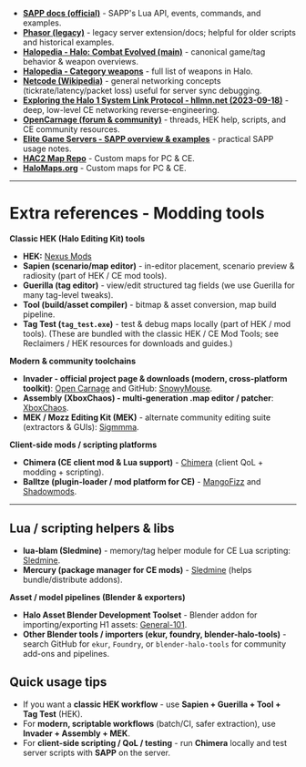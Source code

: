 * **[SAPP docs (official)](https://halo-sapp.readthedocs.io/en/latest/scripting/index.html)** - SAPP's Lua API, events, commands, and examples.
* **[Phasor (legacy)](https://phasor.halonet.net/)** - legacy server extension/docs; helpful for older scripts and historical examples.
* **[Halopedia - Halo: Combat Evolved (main)](https://www.halopedia.org/Halo:_Combat_Evolved)** - canonical game/tag behavior & weapon overviews.
* **[Halopedia - Category weapons](https://www.halopedia.org/Halo:_Combat_Evolved#Weapons)** - full list of weapons in Halo.
* **[Netcode (Wikipedia)](https://en.wikipedia.org/wiki/Netcode)** - general networking concepts (tickrate/latency/packet loss) useful for server sync debugging.
* **[Exploring the Halo 1 System Link Protocol - hllmn.net (2023-09-18)](https://hllmn.net/blog/2023-09-18_h1x-net/)** - deep, low-level CE networking reverse-engineering.
* **[OpenCarnage (forum & community)](https://opencarnage.net/)** - threads, HEK help, scripts, and CE community resources.
* **[Elite Game Servers - SAPP overview & examples](https://www.elitegameservers.net/sapp/)** - practical SAPP usage notes.
* **[HAC2 Map Repo](https://maps.halonet.net/)** - Custom maps for PC & CE.
* **[HaloMaps.org](https://www.halomaps.org/hce/)** - Custom maps for PC & CE.

---

# Extra references - Modding tools

**Classic HEK (Halo Editing Kit) tools**

* **HEK:** [Nexus Mods](https://www.nexusmods.com/halo/mods/6)
* **Sapien (scenario/map editor)** - in-editor placement, scenario preview & radiosity (part of HEK / CE mod tools).
* **Guerilla (tag editor)** - view/edit structured tag fields (we use Guerilla for many tag-level tweaks).
* **Tool (build/asset compiler)** - bitmap & asset conversion, map build pipeline.
* **Tag Test (`tag_test.exe`)** - test & debug maps locally (part of HEK / mod tools).
  (These are bundled with the classic HEK / CE Mod Tools; see Reclaimers / HEK resources for downloads and guides.)

**Modern & community toolchains**

* **Invader - official project page & downloads (modern, cross-platform toolkit)**: [Open Carnage](https://invader.opencarnage.net/) and GitHub: [SnowyMouse](https://github.com/SnowyMouse/invader).
* **Assembly (XboxChaos) - multi-generation .map editor / patcher**: [XboxChaos](https://github.com/XboxChaos/Assembly).
* **MEK / Mozz Editing Kit (MEK)** - alternate community editing suite (extractors & GUIs): [Sigmmma](https://github.com/Sigmmma/mek).

**Client-side mods / scripting platforms**

* **Chimera (CE client mod & Lua support)** - [Chimera](https://github.com/SnowyMouse/chimera) (client QoL + modding + scripting).
* **Balltze (plugin-loader / mod platform for CE)** - [MangoFizz](https://github.com/MangoFizz/balltze) and [Shadowmods](https://balltze.shadowmods.net/).

---

## Lua / scripting helpers & libs

* **lua-blam (Sledmine)** - memory/tag helper module for CE Lua scripting: [Sledmine](https://github.com/Sledmine/lua-blam).
* **Mercury (package manager for CE mods)** - [Sledmine](https://github.com/Sledmine/mercury) (helps bundle/distribute addons).

**Asset / model pipelines (Blender & exporters)**

* **Halo Asset Blender Development Toolset** - Blender addon for importing/exporting H1 assets: [General-101](https://github.com/General-101/Halo-Asset-Blender-Development-Toolset).
* **Other Blender tools / importers (ekur, foundry, blender-halo-tools)** - search GitHub for `ekur`, `Foundry`, or `blender-halo-tools` for community add-ons and pipelines.

## Quick usage tips

* If you want a **classic HEK workflow** - use **Sapien + Guerilla + Tool + Tag Test** (HEK).
* For **modern, scriptable workflows** (batch/CI, safer extraction), use **Invader + Assembly + MEK**.
* For **client-side scripting / QoL / testing** - run **Chimera** locally and test server scripts with **SAPP** on the server.
